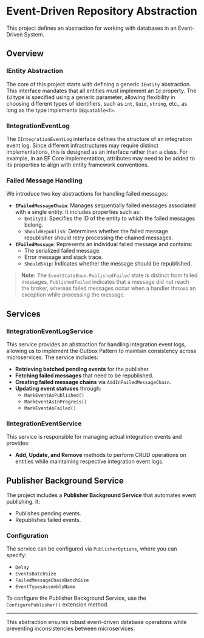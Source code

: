 # Event-Driven Repository Abstraction

This project defines an abstraction for working with databases in an Event-Driven System.

## Overview

### IEntity Abstraction
The core of this project starts with defining a generic `IEntity` abstraction. This interface mandates that all entities must implement an `Id` property. The `Id` type is specified using a generic parameter, allowing flexibility in choosing different types of identifiers, such as `int`, `Guid`, `string`, etc., as long as the type implements `IEquatable<T>`.

### IIntegrationEventLog
The `IIntegrationEventLog` interface defines the structure of an integration event log. Since different infrastructures may require distinct implementations, this is designed as an interface rather than a class. For example, in an EF Core implementation, attributes may need to be added to its properties to align with entity framework conventions.

### Failed Message Handling
We introduce two key abstractions for handling failed messages:
- **`IFailedMessageChain`**: Manages sequentially failed messages associated with a single entity. It includes properties such as:
  - `EntityId`: Specifies the ID of the entity to which the failed messages belong.
  - `ShouldRepublish`: Determines whether the failed message republisher should retry processing the chained messages.
- **`IFailedMessage`**: Represents an individual failed message and contains:
  - The serialized failed message.
  - Error message and stack trace.
  - `ShouldSkip`: Indicates whether the message should be republished.

> **Note:** The `EventStateEnum.PublishedFailed` state is distinct from failed messages. `PublishedFailed` indicates that a message did not reach the broker, whereas failed messages occur when a handler throws an exception while processing the message.

## Services

### IIntegrationEventLogService
This service provides an abstraction for handling integration event logs, allowing us to implement the Outbox Pattern to maintain consistency across microservices. The service includes:
- **Retrieving batched pending events** for the publisher.
- **Fetching failed messages** that need to be republished.
- **Creating failed message chains** via `AddInFailedMessageChain`.
- **Updating event statuses** through:
  - `MarkEventAsPublished()`
  - `MarkEventAsInProgress()`
  - `MarkEventAsFailed()`

### IIntegrationEventService
This service is responsible for managing actual integration events and provides:
- **Add, Update, and Remove** methods to perform CRUD operations on entities while maintaining respective integration event logs.

## Publisher Background Service
The project includes a **Publisher Background Service** that automates event publishing. It:
- Publishes pending events.
- Republishes failed events.

### Configuration
The service can be configured via `PublisherOptions`, where you can specify:
- `Delay`
- `EventsBatchSize`
- `FailedMessageChainBatchSize`
- `EventTypesAssemblyName`

To configure the Publisher Background Service, use the `ConfigurePublisher()` extension method.

---

This abstraction ensures robust event-driven database operations while preventing inconsistencies between microservices.

